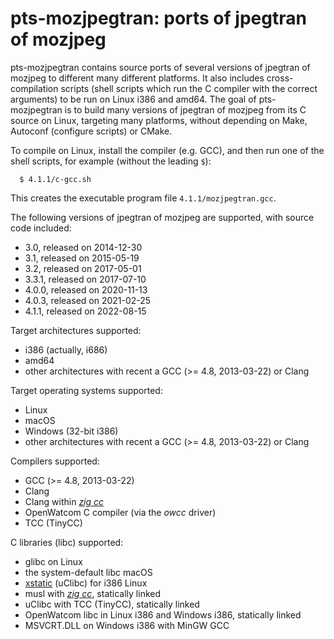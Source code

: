 # pts-mozjpegtran: ports of jpegtran of mozjpeg

pts-mozjpegtran contains source ports of several versions of jpegtran of
mozjpeg to different many different platforms. It also includes
cross-compilation scripts (shell scripts which run the C compiler with the
correct arguments) to be run on Linux i386 and amd64. The goal of
pts-mozjpegtran is to build many versions of jpegtran of mozjpeg from its C
source on Linux, targeting many platforms, without depending on Make,
Autoconf (configure scripts) or CMake.

To compile on Linux, install the compiler (e.g. GCC), and then run one of
the shell scripts, for example (without the leading `$`):

```
  $ 4.1.1/c-gcc.sh
```

This creates the executable program file `4.1.1/mozjpegtran.gcc`.

The following versions of jpegtran of mozjpeg are supported, with source
code included:

* 3.0, released on 2014-12-30
* 3.1, released on 2015-05-19
* 3.2, released on 2017-05-01
* 3.3.1, released on 2017-07-10
* 4.0.0, released on 2020-11-13
* 4.0.3, released on 2021-02-25
* 4.1.1, released on 2022-08-15

Target architectures supported:

* i386 (actually, i686)
* amd64
* other architectures with recent a GCC (>= 4.8, 2013-03-22) or Clang

Target operating systems supported:

* Linux
* macOS
* Windows (32-bit i386)
* other architectures with recent a GCC (>= 4.8, 2013-03-22) or Clang

Compilers supported:

* GCC (>= 4.8, 2013-03-22)
* Clang
* Clang within [*zig cc*](https://andrewkelley.me/post/zig-cc-powerful-drop-in-replacement-gcc-clang.html)
* OpenWatcom C compiler (via the *owcc* driver)
* TCC (TinyCC)

C libraries (libc) supported:

* glibc on Linux
* the system-default libc macOS
* [xstatic](https://github.com/pts/pts-clang-xstatic/blob/master/README.pts-xstatic.txt) (uClibc) for i386 Linux
* musl with [*zig cc*](https://andrewkelley.me/post/zig-cc-powerful-drop-in-replacement-gcc-clang.html), statically linked
* uClibc with TCC (TinyCC), statically linked
* OpenWatcom libc in Linux i386 and Windows i386, statically linked
* MSVCRT.DLL on Windows i386 with MinGW GCC
